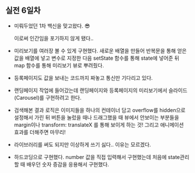 ## 실전 6일차

+ 미뤄두었던 1차 백신을 맞고왔다. 😎

  이로써 인간임을 포기하지 않게 됐다..
+ 미리보기를 여러장 볼 수 있게 구현했다.
  새로운 배열을 만들어 반복문을 통해 얻은 값을 배열에 넣고 변수로 지정한 다음
  setState 함수를 통해 state에 넣어준 뒤 map 함수를 통해 미리보기 뷰로 뿌려줬다. 
+ 등록페이지도 값을 보내는 코드까지 짜놓고 통신만 기다리고 있다.
+ 랜딩페이지 작업에 들어갔는데 랜딩페이지와 등록페이지의 미리보기에서 슬라이드(Carousel)를 구현하려고 한다.
+ 검색해본 결과 로직은 이미지들을 하나의 컨테이너 담고 overflow를 hidden으로 설정해서 가린 뒤 버튼을 눌렀을 때나 드래그했을 때 뷰에서 안보이는 부분들을 margin이나 transform: translateX 를 통해 보이게 하는 것! 그리고 애니메이션 효과를 더해주면 마무리!
+ 라이브러리를 써도 되지만 이상하게 쓰기 싫다.. 이유는 모르겠다.
+ 하드코딩으로 구현했다. number 값을 직접 입력해서 구현했는데 처음에 state관리 할 때 배우던 숫자 증감을 응용해서 구현했다.